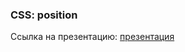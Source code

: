 ### CSS: position
Ссылка на презентацию: [презентация](https://github.com/ait-tr/cohort39.1/blob/main/front_end/lesson_04/CSS_position.pdf)